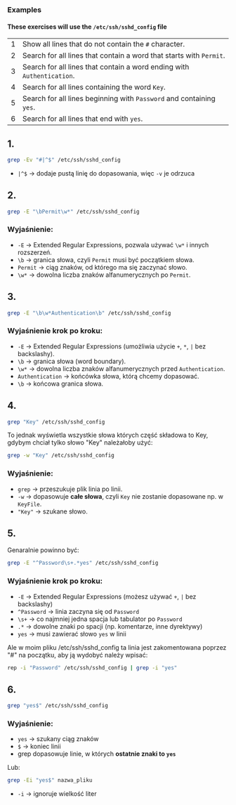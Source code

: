 ### Examples
#### These exercises will use the `/etc/ssh/sshd_config` file

|     |                                                                        |
| --- | ---------------------------------------------------------------------- |
| 1   | Show all lines that do not contain the `#` character.                  |
| 2   | Search for all lines that contain a word that starts with `Permit`.    |
| 3   | Search for all lines that contain a word ending with `Authentication`. |
| 4   | Search for all lines containing the word `Key`.                        |
| 5   | Search for all lines beginning with `Password` and containing `yes`.   |
| 6   | Search for all lines that end with `yes`.                              |
## 1.
```bash
grep -Ev "#|^$" /etc/ssh/sshd_config
```

- `|^$` → dodaje pustą linię do dopasowania, więc `-v` je odrzuca
## 2.
```bash
grep -E "\bPermit\w*" /etc/ssh/sshd_config
```
### Wyjaśnienie:

- `-E` → Extended Regular Expressions, pozwala używać `\w*` i innych rozszerzeń.
- `\b` → granica słowa, czyli `Permit` musi być początkiem słowa.
- `Permit` → ciąg znaków, od którego ma się zaczynać słowo.
- `\w*` → dowolna liczba znaków alfanumerycznych po `Permit`.

## 3.
```bash
grep -E "\b\w*Authentication\b" /etc/ssh/sshd_config
```
### Wyjaśnienie krok po kroku:

- `-E` → Extended Regular Expressions (umożliwia użycie `+`, `*`, `|` bez backslashy).
- `\b` → granica słowa (word boundary).
- `\w*` → dowolna liczba znaków alfanumerycznych przed `Authentication`.
- `Authentication` → końcówka słowa, którą chcemy dopasować.
- `\b` → końcowa granica słowa.

## 4.
```bash
grep "Key" /etc/ssh/sshd_config
```
To jednak wyświetla wszystkie słowa których część składowa to Key, gdybym chciał tylko słowo "Key" należałoby użyć:
```bash
grep -w "Key" /etc/ssh/sshd_config
```
### Wyjaśnienie:

- `grep` → przeszukuje plik linia po linii.
- `-w` → dopasowuje **całe słowa**, czyli `Key` nie zostanie dopasowane np. w `KeyFile`.
- `"Key"` → szukane słowo.

## 5.

Genaralnie powinno być:
```bash
grep -E "^Password\s+.*yes" /etc/ssh/sshd_config
```
### Wyjaśnienie krok po kroku:

- `-E` → Extended Regular Expressions (możesz używać `+`, `|` bez backslashy)
- `^Password` → linia zaczyna się od `Password`
- `\s+` → co najmniej jedna spacja lub tabulator po `Password`
- `.*` → dowolne znaki po spacji (np. komentarze, inne dyrektywy)
- `yes` → musi zawierać słowo `yes` w linii

Ale w moim pliku /etc/ssh/sshd_config ta linia jest zakomentowana poprzez "#" na początku, aby ją wydobyć należy wpisać:

```bash
rep -i "Password" /etc/ssh/sshd_config | grep -i "yes"
```

## 6.

```bash
grep "yes$" /etc/ssh/sshd_config
```

### Wyjaśnienie:

- `yes` → szukany ciąg znaków
- `$` → koniec linii
- grep dopasowuje linie, w których **ostatnie znaki to `yes`**

Lub:

```bash
grep -Ei "yes$" nazwa_pliku
```

- `-i` → ignoruje wielkość liter